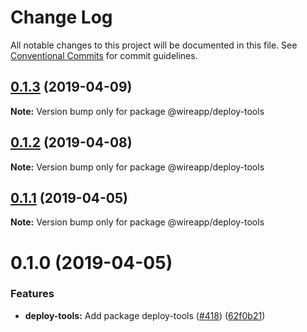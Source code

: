 # Change Log

All notable changes to this project will be documented in this file.
See [Conventional Commits](https://conventionalcommits.org) for commit guidelines.

## [0.1.3](https://github.com/wireapp/wire-desktop-packages/tree/master/packages/deploy-tools/compare/@wireapp/deploy-tools@0.1.2...@wireapp/deploy-tools@0.1.3) (2019-04-09)

**Note:** Version bump only for package @wireapp/deploy-tools





## [0.1.2](https://github.com/wireapp/wire-desktop-packages/tree/master/packages/deploy-tools/compare/@wireapp/deploy-tools@0.1.1...@wireapp/deploy-tools@0.1.2) (2019-04-08)

**Note:** Version bump only for package @wireapp/deploy-tools





## [0.1.1](https://github.com/wireapp/wire-desktop-packages/tree/master/packages/deploy-tools/compare/@wireapp/deploy-tools@0.1.0...@wireapp/deploy-tools@0.1.1) (2019-04-05)

**Note:** Version bump only for package @wireapp/deploy-tools





# 0.1.0 (2019-04-05)


### Features

* **deploy-tools:** Add package deploy-tools ([#418](https://github.com/wireapp/wire-desktop-packages/tree/master/packages/deploy-tools/issues/418)) ([62f0b21](https://github.com/wireapp/wire-desktop-packages/tree/master/packages/deploy-tools/commit/62f0b21))
